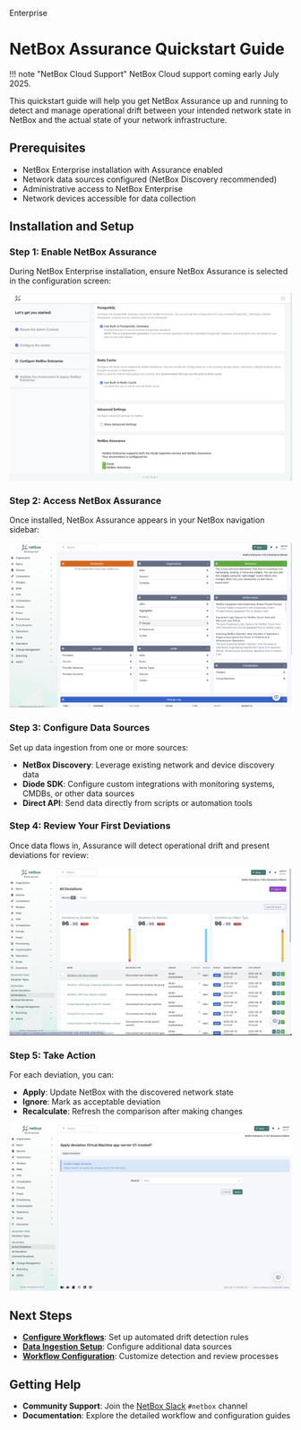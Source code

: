 <span class="pill pill-enterprise">Enterprise</span>

# NetBox Assurance Quickstart Guide

!!! note "NetBox Cloud Support"
    NetBox Cloud support coming early July 2025.

This quickstart guide will help you get NetBox Assurance up and running to detect and manage operational drift between your intended network state in NetBox and the actual state of your network infrastructure.

## Prerequisites

- NetBox Enterprise installation with Assurance enabled
- Network data sources configured (NetBox Discovery recommended)
- Administrative access to NetBox Enterprise
- Network devices accessible for data collection

## Installation and Setup

### Step 1: Enable NetBox Assurance

During NetBox Enterprise installation, ensure NetBox Assurance is selected in the configuration screen:

![NetBox Enterprise Installation](images/assurance-console-install.png)

### Step 2: Access NetBox Assurance

Once installed, NetBox Assurance appears in your NetBox navigation sidebar:

![NetBox Assurance Interface](images/assurance-main-page.png)

### Step 3: Configure Data Sources

Set up data ingestion from one or more sources:

- **NetBox Discovery**: Leverage existing network and device discovery data
- **Diode SDK**: Configure custom integrations with monitoring systems, CMDBs, or other data sources
- **Direct API**: Send data directly from scripts or automation tools

### Step 4: Review Your First Deviations

Once data flows in, Assurance will detect operational drift and present deviations for review:

![Deviations Dashboard](images/Assurance_all_deviations.png)

### Step 5: Take Action

For each deviation, you can:
- **Apply**: Update NetBox with the discovered network state
- **Ignore**: Mark as acceptable deviation
- **Recalculate**: Refresh the comparison after making changes

![Apply Changes](images/assurance-detail-apply-confirm.png)

## Next Steps

- **[Configure Workflows](workflows/index.md)**: Set up automated drift detection rules
- **[Data Ingestion Setup](monitoring/index.md)**: Configure additional data sources
- **[Workflow Configuration](workflows/configuration.md)**: Customize detection and review processes

## Getting Help

- **Community Support**: Join the [NetBox Slack](https://netdev.chat/) `#netbox` channel
- **Documentation**: Explore the detailed workflow and configuration guides 
